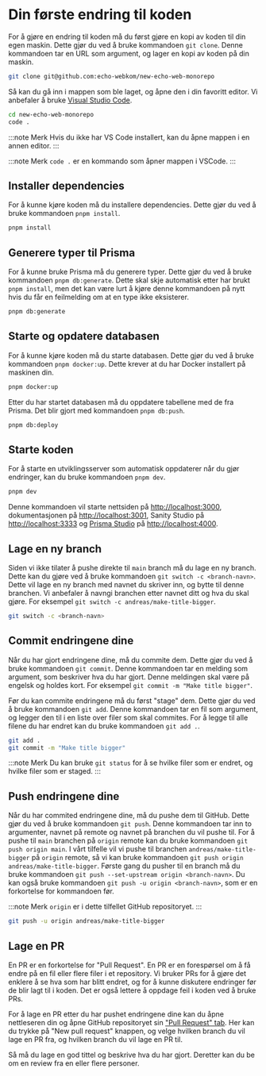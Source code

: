 # Din første endring til koden

For å gjøre en endring til koden må du først gjøre en kopi av koden til din egen maskin. Dette gjør du ved å bruke kommandoen `git clone`. Denne kommandoen tar en URL som argument, og lager en kopi av koden på din maskin.

```sh title="Terminal"
git clone git@github.com:echo-webkom/new-echo-web-monorepo
```

Så kan du gå inn i mappen som ble laget, og åpne den i din favoritt editor. Vi anbefaler å bruke [Visual Studio Code](https://code.visualstudio.com/).

```sh title="Terminal"
cd new-echo-web-monorepo
code .
```

:::note Merk
Hvis du ikke har VS Code installert, kan du åpne mappen i en annen editor.
:::

:::note Merk
`code .` er en kommando som åpner mappen i VSCode.
:::

## Installer dependencies

For å kunne kjøre koden må du installere dependencies. Dette gjør du ved å bruke kommandoen `pnpm install`.

```sh title="Terminal"
pnpm install
```

## Generere typer til Prisma

For å kunne bruke Prisma må du generere typer. Dette gjør du ved å bruke kommandoen `pnpm db:generate`. Dette skal skje automatisk etter har brukt `pnpm install`, men det kan være lurt å kjøre denne kommandoen på nytt hvis du får en feilmelding om at en type ikke eksisterer.

```sh title="Terminal"
pnpm db:generate
```

## Starte og opdatere databasen

For å kunne kjøre koden må du starte databasen. Dette gjør du ved å bruke kommandoen `pnpm docker:up`. Dette krever at du har Docker installert på maskinen din.

```sh title="Terminal"
pnpm docker:up
```

Etter du har startet databasen må du oppdatere tabellene med de fra Prisma. Det blir gjort med kommandoen `pnpm db:push`.

```sh title="Terminal"
pnpm db:deploy
```

## Starte koden

For å starte en utviklingsserver som automatisk oppdaterer når du gjør endringer, kan du bruke kommandoen `pnpm dev`.

```sh title="Terminal"
pnpm dev
```

Denne kommandoen vil starte nettsiden på [http://localhost:3000](http://localhost:3000), dokumentasjonen på [http://localhost:3001](http://localhost:3001), Sanity Studio på [http://localhost:3333](http://localhost:3333) og [Prisma Studio](https://www.prisma.io/studio) på [http://localhost:4000](http://localhost:4000).

## Lage en ny branch

Siden vi ikke tilater å pushe direkte til `main` branch må du lage en ny branch. Dette kan du gjøre ved å bruke kommandoen `git switch -c <branch-navn>`. Dette vil lage en ny branch med navnet du skriver inn, og bytte til denne branchen. Vi anbefaler å navngi branchen etter navnet ditt og hva du skal gjøre. For eksempel `git switch -c andreas/make-title-bigger`.

```sh title="Terminal"
git switch -c <branch-navn>
```

## Commit endringene dine

Når du har gjort endringene dine, må du commite dem. Dette gjør du ved å bruke kommandoen `git commit`. Denne kommandoen tar en melding som argument, som beskriver hva du har gjort. Denne meldingen skal være på engelsk og holdes kort. For eksempel `git commit -m "Make title bigger"`.

Før du kan commite endringene må du først "stage" dem. Dette gjør du ved å bruke kommandoen `git add`. Denne kommandoen tar en fil som argument, og legger den til i en liste over filer som skal commites. For å legge til alle filene du har endret kan du bruke kommandoen `git add .`.

```sh title="Terminal"
git add .
git commit -m "Make title bigger"
```

:::note Merk
Du kan bruke `git status` for å se hvilke filer som er endret, og hvilke filer som er staged.
:::

## Push endringene dine

Når du har commited endringene dine, må du pushe dem til GitHub. Dette gjør du ved å bruke kommandoen `git push`. Denne kommandoen tar inn to argumenter, navnet på remote og navnet på branchen du vil pushe til. For å pushe til `main` branchen på `origin` remote kan du bruke kommandoen `git push origin main`. I vårt tilfelle vil vi pushe til branchen `andreas/make-title-bigger` på `origin` remote, så vi kan bruke kommandoen `git push origin andreas/make-title-bigger`. Første gang du pusher til en branch må du bruke kommandoen `git push --set-upstream origin <branch-navn>`. Du kan også bruke kommandoen `git push -u origin <branch-navn>`, som er en forkortelse for kommandoen før.

:::note Merk
`origin` er i dette tilfellet GitHub repositoryet.
:::

```sh title="Terminal"
git push -u origin andreas/make-title-bigger
```

## Lage en PR

En PR er en forkortelse for "Pull Request". En PR er en forespørsel om å få endre på en fil eller flere filer i et repository. Vi bruker PRs for å gjøre det enklere å se hva som har blitt endret, og for å kunne diskutere endringer før de blir lagt til i koden. Det er også lettere å oppdage feil i koden ved å bruke PRs.

For å lage en PR etter du har pushet endringene dine kan du åpne nettleseren din og åpne GitHub repositoryet sin ["Pull Request" tab](https://github.com/echo-webkom/new-echo-web-monorepo/pulls). Her kan du trykke på "New pull request" knappen, og velge hvilken branch du vil lage en PR fra, og hvilken branch du vil lage en PR til.

Så må du lage en god tittel og beskrive hva du har gjort. Deretter kan du be om en review fra en eller flere personer.
